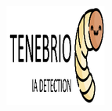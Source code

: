 <p align="center">
<img src="/misc/logo.png" alt="Tenebrio IA" class="center" style="height: 200px; width:200px;"/>
</p>
